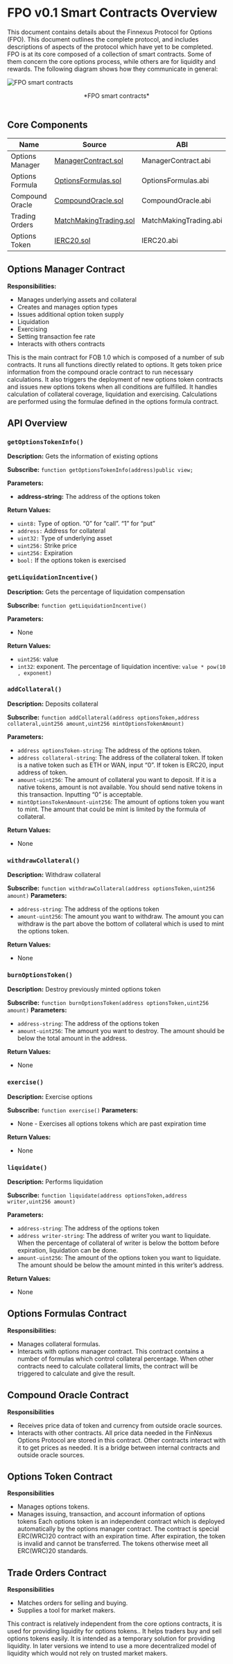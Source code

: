 # FPO v0.1 Smart Contracts Overview

This document contains details about the Finnexus Protocol for Options (FPO). This document outlines the complete protocol, and includes descriptions of aspects of the protocol which have yet to be completed. FPO is at its core composed of a collection of smart contracts. Some of them concern the core options process, while others are for liquidity and rewards. The following diagram shows how they communicate in general: 

![](../img/options/options15.png "FPO smart contracts")
<center>*FPO smart contracts*</center>
<br>

## Core Components

| Name            | Source                  | ABI                     |
|-----------------|-------------------------|-------------------------|
| Options Manager | [ManagerContract\.sol](https://github.com/FinNexus/OptionsContract/blob/master/contracts/ManagerContract.sol)| ManagerContract\.abi    |
| Options Formula | [OptionsFormulas\.sol](https://github.com/FinNexus/OptionsContract/blob/master/contracts/OptionsFormulas.sol)| OptionsFormulas\.abi    |
| Compound Oracle | [CompoundOracle\.sol](https://github.com/FinNexus/OptionsContract/blob/master/contracts/CompoundOracle.sol)| CompoundOracle\.abi     |
| Trading Orders  | [MatchMakingTrading\.sol](https://github.com/FinNexus/OptionsContract/blob/master/contracts/MatchMakingTrading.sol)| MatchMakingTrading\.abi |
| Options Token   | [IERC20\.sol](https://github.com/FinNexus/OptionsContract/blob/master/contracts/IERC20.sol)| IERC20\.abi             |

## Options Manager Contract

**Responsibilities:**

* Manages underlying assets and collateral  
* Creates and manages option types  
* Issues additional option token supply  
* Liquidation   
* Exercising  
* Setting transaction fee rate  
* Interacts with others contracts  

This is the main contract for FOB 1.0 which is composed of a number of sub contracts. It runs all functions directly related to options. It gets token price information from the compound oracle contract to run necessary calculations. It also triggers the deployment of new options token contracts and issues new options tokens when all conditions are fulfilled. It handles calculation of collateral coverage, liquidation and exercising. Calculations are performed using the formulae defined in the options formula contract. 

## API Overview
 
### `getOptionsTokenInfo()`

**Description:** Gets the information of existing options

**Subscribe:** `function getOptionsTokenInfo(address)public view;`

**Parameters:**

* **address-string:** The address of the options token

**Return Values:**

* `uint8:` Type of option. “0” for “call”. “1” for “put”   
* `address:` Address for collateral  
* `uint32:` Type of underlying asset  
* `uint256:` Strike price  
* `uint256:` Expiration  
* `bool:` If the options token is exercised  


### `getLiquidationIncentive()`

**Description:** Gets the percentage of liquidation compensation

**Subscribe:** `function getLiquidationIncentive()`

**Parameters:**

* None

**Return Values:**

* `uint256`: value   
* `int32`: exponent. The percentage of liquidation incentive: `value * pow(10 , exponent)` 


### `addCollateral()`

**Description:** Deposits collateral

**Subscribe:** `function addCollateral(address optionsToken,address collateral,uint256 amount,uint256 mintOptionsTokenAmount) `

**Parameters:**

* `address optionsToken-string`: The address of the options token.  
* `address collateral-string`: The address of the collateral token. If token is a native token such as ETH or WAN, input “0”. If token is ERC20, input address of token.   
* `amount-uint256`: The amount of collateral you want to deposit. If it is a native tokens, amount is not available. You should send native tokens in this transaction. Inputting “0” is acceptable.  
* `mintOptionsTokenAmount-uint256`: The amount of options token you want to mint. The amount that could be mint  is limited by the formula of collateral.  

**Return Values:** 

* None

### `withdrawCollateral()`

**Description:** Withdraw collateral

**Subscribe:**  `function withdrawCollateral(address optionsToken,uint256 amount)`
**Parameters:**
* `address-string`: The address of the options token  
* `amount-uint256`: The amount you want to withdraw. The amount you can withdraw is the part above the bottom of collateral which is used to mint the options token.  

**Return Values:** 

* None  

### `burnOptionsToken()`

**Description:** Destroy previously minted options token  

**Subscribe:**  `function burnOptionsToken(address optionsToken,uint256 amount)`
**Parameters:**
* `address-string`: The address of the options token  
* `amount-uint256`: The amount you want to destroy. The amount should be below the total amount in the address.  

**Return Values:**

* None

### `exercise()`

**Description:** Exercise options

**Subscribe:**  `function exercise()`
**Parameters:**
* None - Exercises all options tokens which are past expiration time  

**Return Values:**

* None

### `liquidate()`

**Description:** Performs liquidation

**Subscribe:** `function liquidate(address optionsToken,address writer,uint256 amount)`

**Parameters:**

* `address-string`: The address of the options token  
* `address writer-string`: The address of writer you want to liquidate. When the percentage of collateral of writer is below the bottom before expiration, liquidation can be done.  
* `amount-uint256`: The amount of the options token you want to liquidate. The amount should be below the amount minted in this writer’s address.  

**Return Values:**

* None

## Options Formulas Contract
**Responsibilities:**
* Manages collateral formulas.
* Interacts with options manager contract.
This contract contains a number of formulas which control collateral percentage. When other contracts need to calculate collateral limits, the contract will be triggered to calculate and give the result.  

## Compound Oracle Contract
**Responsibilities**
* Receives price data of token and currency from outside oracle sources.
* Interacts with other contracts.
All price data needed in the FinNexus Options Protocol are stored in this contract. Other contracts interact with it to get prices as needed. It is a bridge between internal contracts and outside oracle sources.

## Options Token Contract
**Responsibilities**
* Manages options tokens.
* Manages issuing, transaction, and account information of options tokens
Each options token is an independent contract which is deployed automatically by the options manager contract. The contract is special ERC(WRC)20 contract with an expiration time. After expiration, the token is invalid and cannot be transferred. The tokens otherwise meet all ERC(WRC)20 standards.

## Trade Orders Contract
**Responsibilities**
* Matches orders for selling and buying.
* Supplies a tool for market makers.

This contract  is relatively independent from the core options contracts, it is used for providing liquidity for options tokens.. It helps traders buy and sell options tokens easily. It is intended as a temporary solution for providing liquidity. In later versions we intend to use a more decentralized model of liquidity which would not rely on  trusted market makers.



